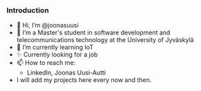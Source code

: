 ### Introduction
- 👋 Hi, I’m @joonasuusi
- 👀 I’m a Master's student in software development and telecommunications technology at the University of Jyväskylä
- 🌱 I’m currently learning IoT
- ✨ Currently looking for a job
- 📫 How to reach me:
  - LinkedIn, Joonas Uusi-Autti
- I will add my projects here every now and then.

<!---
joonasuusi/joonasuusi is a ✨ special ✨ repository because its `README.md` (this file) appears on your GitHub profile.
You can click the Preview link to take a look at your changes.
--->

